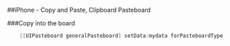 
##iPhone - Copy and Paste, Clipboard Pasteboard

###Copy into the board
```objective-c
 	[[UIPasteboard generalPasteboard] setData:mydata forPasteboardType:@"com.compuserve.gif"];
 ```


